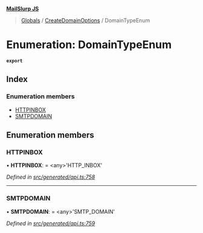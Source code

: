 **[MailSlurp JS](../README.md)**

> [Globals](../README.md) / [CreateDomainOptions](../modules/createdomainoptions.md) / DomainTypeEnum

# Enumeration: DomainTypeEnum

**`export`** 

## Index

### Enumeration members

* [HTTPINBOX](createdomainoptions.domaintypeenum.md#httpinbox)
* [SMTPDOMAIN](createdomainoptions.domaintypeenum.md#smtpdomain)

## Enumeration members

### HTTPINBOX

•  **HTTPINBOX**:  = \<any>'HTTP\_INBOX'

*Defined in [src/generated/api.ts:758](https://github.com/mailslurp/mailslurp-client/blob/aa918cc/src/generated/api.ts#L758)*

___

### SMTPDOMAIN

•  **SMTPDOMAIN**:  = \<any>'SMTP\_DOMAIN'

*Defined in [src/generated/api.ts:759](https://github.com/mailslurp/mailslurp-client/blob/aa918cc/src/generated/api.ts#L759)*
